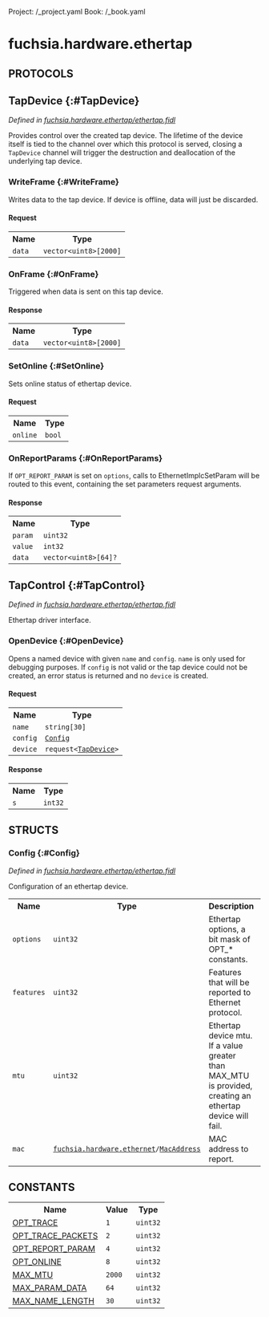 Project: /_project.yaml
Book: /_book.yaml

# fuchsia.hardware.ethertap


## **PROTOCOLS**

## TapDevice {:#TapDevice}
*Defined in [fuchsia.hardware.ethertap/ethertap.fidl](https://fuchsia.googlesource.com/fuchsia/+/master/zircon/system/fidl/fuchsia-hardware-ethertap/ethertap.fidl#45)*

 Provides control over the created tap device. The lifetime of the device itself is tied to the
 channel over which this protocol is served, closing a `TapDevice` channel will trigger the
 destruction and deallocation of the underlying tap device.

### WriteFrame {:#WriteFrame}

 Writes data to the tap device. If device is offline, data will just be discarded.

#### Request
<table>
    <tr><th>Name</th><th>Type</th></tr>
    <tr>
            <td><code>data</code></td>
            <td>
                <code>vector&lt;uint8&gt;[2000]</code>
            </td>
        </tr></table>



### OnFrame {:#OnFrame}

 Triggered when data is sent on this tap device.



#### Response
<table>
    <tr><th>Name</th><th>Type</th></tr>
    <tr>
            <td><code>data</code></td>
            <td>
                <code>vector&lt;uint8&gt;[2000]</code>
            </td>
        </tr></table>

### SetOnline {:#SetOnline}

 Sets online status of ethertap device.

#### Request
<table>
    <tr><th>Name</th><th>Type</th></tr>
    <tr>
            <td><code>online</code></td>
            <td>
                <code>bool</code>
            </td>
        </tr></table>



### OnReportParams {:#OnReportParams}

 If `OPT_REPORT_PARAM` is set on `options`, calls to EthernetImplcSetParam will be routed to
 this event, containing the set parameters request arguments.



#### Response
<table>
    <tr><th>Name</th><th>Type</th></tr>
    <tr>
            <td><code>param</code></td>
            <td>
                <code>uint32</code>
            </td>
        </tr><tr>
            <td><code>value</code></td>
            <td>
                <code>int32</code>
            </td>
        </tr><tr>
            <td><code>data</code></td>
            <td>
                <code>vector&lt;uint8&gt;[64]?</code>
            </td>
        </tr></table>

## TapControl {:#TapControl}
*Defined in [fuchsia.hardware.ethertap/ethertap.fidl](https://fuchsia.googlesource.com/fuchsia/+/master/zircon/system/fidl/fuchsia-hardware-ethertap/ethertap.fidl#60)*

 Ethertap driver interface.

### OpenDevice {:#OpenDevice}

 Opens a named device with given `name` and `config`.
 `name` is only used for debugging purposes.
 If `config` is not valid or the tap device could not be created, an error status is returned
 and no `device` is created.

#### Request
<table>
    <tr><th>Name</th><th>Type</th></tr>
    <tr>
            <td><code>name</code></td>
            <td>
                <code>string[30]</code>
            </td>
        </tr><tr>
            <td><code>config</code></td>
            <td>
                <code><a class='link' href='../fuchsia.hardware.ethertap/index.html#Config'>Config</a></code>
            </td>
        </tr><tr>
            <td><code>device</code></td>
            <td>
                <code>request&lt;<a class='link' href='../fuchsia.hardware.ethertap/index.html#TapDevice'>TapDevice</a>&gt;</code>
            </td>
        </tr></table>


#### Response
<table>
    <tr><th>Name</th><th>Type</th></tr>
    <tr>
            <td><code>s</code></td>
            <td>
                <code>int32</code>
            </td>
        </tr></table>



## **STRUCTS**

### Config {:#Config}
*Defined in [fuchsia.hardware.ethertap/ethertap.fidl](https://fuchsia.googlesource.com/fuchsia/+/master/zircon/system/fidl/fuchsia-hardware-ethertap/ethertap.fidl#29)*



 Configuration of an ethertap device.


<table>
    <tr><th>Name</th><th>Type</th><th>Description</th><th>Default</th></tr><tr>
            <td><code>options</code></td>
            <td>
                <code>uint32</code>
            </td>
            <td> Ethertap options, a bit mask of OPT_* constants.
</td>
            <td>No default</td>
        </tr><tr>
            <td><code>features</code></td>
            <td>
                <code>uint32</code>
            </td>
            <td> Features that will be reported to Ethernet protocol.
</td>
            <td>No default</td>
        </tr><tr>
            <td><code>mtu</code></td>
            <td>
                <code>uint32</code>
            </td>
            <td> Ethertap device mtu. If a value greater than MAX_MTU is provided, creating an ethertap
 device will fail.
</td>
            <td>No default</td>
        </tr><tr>
            <td><code>mac</code></td>
            <td>
                <code><a class='link' href='../fuchsia.hardware.ethernet/index.html'>fuchsia.hardware.ethernet</a>/<a class='link' href='../fuchsia.hardware.ethernet/index.html#MacAddress'>MacAddress</a></code>
            </td>
            <td> MAC address to report.
</td>
            <td>No default</td>
        </tr>
</table>













## **CONSTANTS**



<table>
    <tr><th>Name</th><th>Value</th><th>Type</th></tr><tr>
            <td><a href="https://fuchsia.googlesource.com/fuchsia/+/master/zircon/system/fidl/fuchsia-hardware-ethertap/ethertap.fidl#11">OPT_TRACE</a></td>
            <td>
                    <code>1</code>
                </td>
                <td><code>uint32</code></td>
        </tr>
    <tr>
            <td><a href="https://fuchsia.googlesource.com/fuchsia/+/master/zircon/system/fidl/fuchsia-hardware-ethertap/ethertap.fidl#13">OPT_TRACE_PACKETS</a></td>
            <td>
                    <code>2</code>
                </td>
                <td><code>uint32</code></td>
        </tr>
    <tr>
            <td><a href="https://fuchsia.googlesource.com/fuchsia/+/master/zircon/system/fidl/fuchsia-hardware-ethertap/ethertap.fidl#17">OPT_REPORT_PARAM</a></td>
            <td>
                    <code>4</code>
                </td>
                <td><code>uint32</code></td>
        </tr>
    <tr>
            <td><a href="https://fuchsia.googlesource.com/fuchsia/+/master/zircon/system/fidl/fuchsia-hardware-ethertap/ethertap.fidl#19">OPT_ONLINE</a></td>
            <td>
                    <code>8</code>
                </td>
                <td><code>uint32</code></td>
        </tr>
    <tr>
            <td><a href="https://fuchsia.googlesource.com/fuchsia/+/master/zircon/system/fidl/fuchsia-hardware-ethertap/ethertap.fidl#22">MAX_MTU</a></td>
            <td>
                    <code>2000</code>
                </td>
                <td><code>uint32</code></td>
        </tr>
    <tr>
            <td><a href="https://fuchsia.googlesource.com/fuchsia/+/master/zircon/system/fidl/fuchsia-hardware-ethertap/ethertap.fidl#24">MAX_PARAM_DATA</a></td>
            <td>
                    <code>64</code>
                </td>
                <td><code>uint32</code></td>
        </tr>
    <tr>
            <td><a href="https://fuchsia.googlesource.com/fuchsia/+/master/zircon/system/fidl/fuchsia-hardware-ethertap/ethertap.fidl#26">MAX_NAME_LENGTH</a></td>
            <td>
                    <code>30</code>
                </td>
                <td><code>uint32</code></td>
        </tr>
    
</table>

